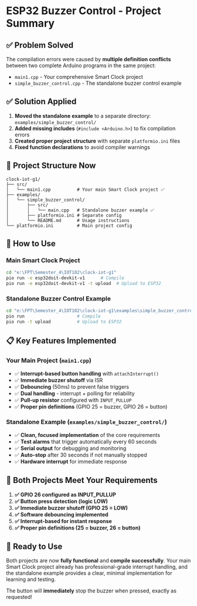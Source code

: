 # ESP32 Buzzer Control - Project Summary

## ✅ Problem Solved
The compilation errors were caused by **multiple definition conflicts** between two complete Arduino programs in the same project:
- `main1.cpp` - Your comprehensive Smart Clock project
- `simple_buzzer_control.cpp` - The standalone buzzer control example

## ✅ Solution Applied
1. **Moved the standalone example** to a separate directory: `examples/simple_buzzer_control/`
2. **Added missing includes** (`#include <Arduino.h>`) to fix compilation errors
3. **Created proper project structure** with separate `platformio.ini` files
4. **Fixed function declarations** to avoid compiler warnings

## 📁 Project Structure Now
```
clock-iot-g1/
├── src/
│   └── main1.cpp          # Your main Smart Clock project ✅
├── examples/
│   └── simple_buzzer_control/
│       ├── src/
│       │   └── main.cpp   # Standalone buzzer example ✅
│       ├── platformio.ini # Separate config
│       └── README.md      # Usage instructions
└── platformio.ini         # Main project config
```

## 🔧 How to Use

### Main Smart Clock Project
```bash
cd "e:\FPT\Semester_4\IOT102\clock-iot-g1"
pio run -e esp32doit-devkit-v1      # Compile
pio run -e esp32doit-devkit-v1 -t upload  # Upload to ESP32
```

### Standalone Buzzer Control Example
```bash
cd "e:\FPT\Semester_4\IOT102\clock-iot-g1\examples\simple_buzzer_control"
pio run                    # Compile
pio run -t upload          # Upload to ESP32
```

## 📋 Key Features Implemented

### Your Main Project (`main1.cpp`)
- ✅ **Interrupt-based button handling** with `attachInterrupt()`
- ✅ **Immediate buzzer shutoff** via ISR
- ✅ **Debouncing** (50ms) to prevent false triggers
- ✅ **Dual handling** - interrupt + polling for reliability
- ✅ **Pull-up resistor** configured with `INPUT_PULLUP`
- ✅ **Proper pin definitions** (GPIO 25 = buzzer, GPIO 26 = button)

### Standalone Example (`examples/simple_buzzer_control/`)
- ✅ **Clean, focused implementation** of the core requirements
- ✅ **Test alarms** that trigger automatically every 60 seconds
- ✅ **Serial output** for debugging and monitoring
- ✅ **Auto-stop** after 30 seconds if not manually stopped
- ✅ **Hardware interrupt** for immediate response

## 🎯 Both Projects Meet Your Requirements

1. **✅ GPIO 26 configured as INPUT_PULLUP**
2. **✅ Button press detection (logic LOW)**
3. **✅ Immediate buzzer shutoff (GPIO 25 = LOW)**
4. **✅ Software debouncing implemented**
5. **✅ Interrupt-based for instant response**
6. **✅ Proper pin definitions (25 = buzzer, 26 = button)**

## 🚀 Ready to Use
Both projects are now **fully functional** and **compile successfully**. Your main Smart Clock project already has professional-grade interrupt handling, and the standalone example provides a clear, minimal implementation for learning and testing.

The button will **immediately** stop the buzzer when pressed, exactly as requested!
